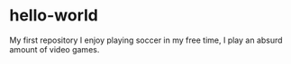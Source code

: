 # hello-world
My first repository
I enjoy playing soccer in my free time, I play an absurd amount of video games.
